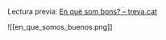 Lectura previa: [En què som bons? – treva.cat](https://treva.cat/es/en-que-som-bons/)

![[en_que_somos_buenos.png]]

